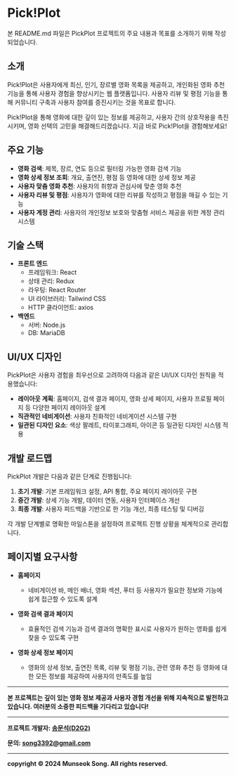 # Pick!Plot

본 README.md 파일은 PickPlot 프로젝트의 주요 내용과 목표를 소개하기 위해 작성되었습니다.

## 소개

Pick!Plot은 사용자에게 최신, 인기, 장르별 영화 목록을 제공하고, 개인화된 영화 추천 기능을 통해 사용자 경험을 향상시키는 웹 플랫폼입니다. 사용자 리뷰 및 평점 기능을 통해 커뮤니티 구축과 사용자 참여를 증진시키는 것을 목표로 합니다.

Pick!Plot을 통해 영화에 대한 깊이 있는 정보를 제공하고, 사용자 간의 상호작용을 촉진시키며, 영화 선택의 고민을 해결해드리겠습니다. 지금 바로 Pick!Plot을 경험해보세요!

## 주요 기능

- **영화 검색**: 제목, 장르, 연도 등으로 필터링 가능한 영화 검색 기능
- **영화 상세 정보 조회**: 개요, 출연진, 평점 등 영화에 대한 상세 정보 제공
- **사용자 맞춤 영화 추천**: 사용자의 취향과 관심사에 맞춘 영화 추천
- **사용자 리뷰 및 평점**: 사용자가 영화에 대한 리뷰를 작성하고 평점을 매길 수 있는 기능
- **사용자 계정 관리**: 사용자의 개인정보 보호와 맞춤형 서비스 제공을 위한 계정 관리 시스템

## 기술 스택

- **프론트 엔드**
  - 프레임워크: React
  - 상태 관리: Redux
  - 라우팅: React Router
  - UI 라이브러리: Tailwind CSS
  - HTTP 클라이언트: axios
- **백엔드**
  - 서버: Node.js
  - DB: MariaDB

## UI/UX 디자인

PickPlot은 사용자 경험을 최우선으로 고려하여 다음과 같은 UI/UX 디자인 원칙을 적용했습니다:

- **레이아웃 계획**: 홈페이지, 검색 결과 페이지, 영화 상세 페이지, 사용자 프로필 페이지 등 다양한 페이지 레이아웃 설계
- **직관적인 네비게이션**: 사용자 친화적인 네비게이션 시스템 구현
- **일관된 디자인 요소**: 색상 팔레트, 타이포그래피, 아이콘 등 일관된 디자인 시스템 적용

## 개발 로드맵

PickPlot 개발은 다음과 같은 단계로 진행됩니다:

1. **초기 개발**: 기본 프레임워크 설정, API 통합, 주요 페이지 레이아웃 구현
2. **중간 개발**: 상세 기능 개발, 데이터 연동, 사용자 인터페이스 개선
3. **최종 개발**: 사용자 피드백을 기반으로 한 기능 개선, 최종 테스팅 및 디버깅

각 개발 단계별로 명확한 마일스톤을 설정하여 프로젝트 진행 상황을 체계적으로 관리합니다.

## 페이지별 요구사항

- **홈페이지**
  - 네비게이션 바, 메인 배너, 영화 섹션, 푸터 등 사용자가 필요한 정보와 기능에 쉽게 접근할 수 있도록 설계
- **영화 검색 결과 페이지**

  - 효율적인 검색 기능과 검색 결과의 명확한 표시로 사용자가 원하는 영화를 쉽게 찾을 수 있도록 구현

- **영화 상세 정보 페이지**
  - 영화의 상세 정보, 출연진 목록, 리뷰 및 평점 기능, 관련 영화 추천 등 영화에 대한 모든 정보를 제공하여 사용자의 만족도를 높임

---

**본 프로젝트는 깊이 있는 영화 정보 제공과 사용자 경험 개선을 위해 지속적으로 발전하고 있습니다. 여러분의 소중한 피드백을 기다리고 있습니다!**

---

**프로젝트 개발자: [송문석(D2G2)](https://github.com/D2-G2)**

**문의: song3392@gmail.com**

---

**copyright © 2024 Munseok Song. All rights reserved.**
